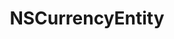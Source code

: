 ﻿---
uid: crmscript_ref_NSCurrencyEntity
title: NSCurrencyEntity
intellisense: Void.NSCurrencyEntity
keywords: NSCurrencyEntity
so.topic: reference
---
